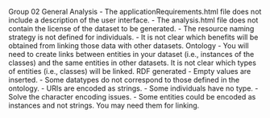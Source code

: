 Group 02
    General
    Analysis
        - The applicationRequirements.html file does not include a description of the user interface.
        - The analysis.html file does not contain the license of the dataset to be generated.
        - The resource naming strategy is not defined for individuals.
        - It is not clear which benefits will be obtained from linking those data with other datasets.
    Ontology
        - You will need to create links between entities in your dataset (i.e., instances of the classes) and the same entities in other datasets. It is not clear which types of entities (i.e., classes) will be linked.
    RDF generated
        - Empty values are inserted.
        - Some datatypes do not correspond to those defined in the ontology.
        - URIs are encoded as strings.
        - Some individuals have no type.
        - Solve the character encoding issues.
        - Some entities could be encoded as instances and not strings. You may need them for linking.
